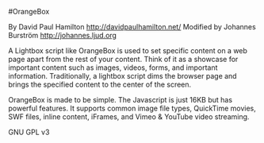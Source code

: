 #OrangeBox

By David Paul Hamilton <http://davidpaulhamilton.net/>
Modified by Johannes Burström <http://johannes.ljud.org>

A Lightbox script like OrangeBox is used to set specific content on a web page apart from the rest of your content. Think of it as a showcase for important content such as images, videos, forms, and important information. Traditionally, a lightbox script dims the browser page and brings the specified content to the center of the screen.

OrangeBox is made to be simple. The Javascript is just 16KB but has powerful features. It supports common image file types, QuickTime movies, SWF files, inline content, iFrames, and Vimeo & YouTube video streaming.

GNU GPL v3

